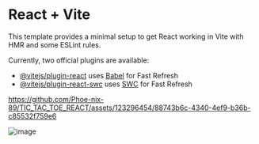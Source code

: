 # React + Vite

This template provides a minimal setup to get React working in Vite with HMR and some ESLint rules.

Currently, two official plugins are available:

- [@vitejs/plugin-react](https://github.com/vitejs/vite-plugin-react/blob/main/packages/plugin-react/README.md) uses [Babel](https://babeljs.io/) for Fast Refresh
- [@vitejs/plugin-react-swc](https://github.com/vitejs/vite-plugin-react-swc) uses [SWC](https://swc.rs/) for Fast Refresh



https://github.com/Phoe-nix-89/TIC_TAC_TOE_REACT/assets/123296454/88743b6c-4340-4ef9-b36b-c85532f759e6

![image](https://github.com/Phoe-nix-89/TIC_TAC_TOE_REACT/assets/123296454/7ce6a66d-ad58-40c3-9339-0f0d9573e6b4)

